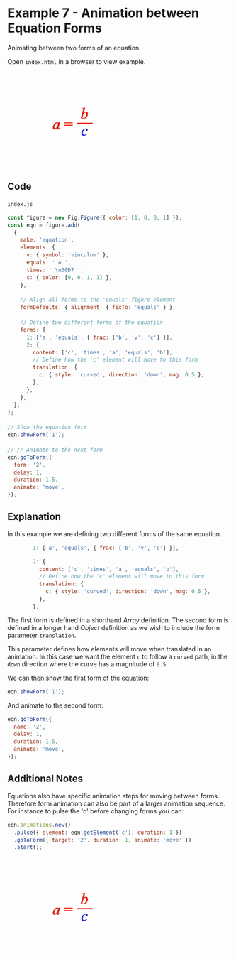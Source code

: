 # Example 7 - Animation between Equation Forms

Animating between two forms of an equation.

Open `index.html` in a browser to view example.

![](example.gif)

## Code
`index.js`
```js
const figure = new Fig.Figure({ color: [1, 0, 0, 1] });
const eqn = figure.add(
  {
    make: 'equation',
    elements: {
      v: { symbol: 'vinculum' },
      equals: ' = ',
      times: ' \u00D7 ',
      c: { color: [0, 0, 1, 1] },
    },

    // Align all forms to the 'equals' figure element
    formDefaults: { alignment: { fixTo: 'equals' } },

    // Define two different forms of the equation
    forms: {
      1: ['a', 'equals', { frac: ['b', 'v', 'c'] }],
      2: {
        content: ['c', 'times', 'a', 'equals', 'b'],
        // Define how the 'c' element will move to this form
        translation: {
          c: { style: 'curved', direction: 'down', mag: 0.5 },
        },
      },
    },
  },
);

// Show the equation form
eqn.showForm('1');

// // Animate to the next form
eqn.goToForm({
  form: '2',
  delay: 1,
  duration: 1.5,
  animate: 'move',
});
```

## Explanation

In this example we are defining two different forms of the same equation.
```js
        1: ['a', 'equals', { frac: ['b', 'v', 'c'] }],
```

```js
        2: {
          content: ['c', 'times', 'a', 'equals', 'b'],
          // Define how the 'c' element will move to this form
          translation: {
            c: { style: 'curved', direction: 'down', mag: 0.5 },
          },
        },
```

The first form is defined in a shorthand *Array* definition. The second form is defined in a longer hand *Object* definition as we wish to include the form parameter `translation`.

This parameter defines how elements will move when translated in an animation. In this case we want the element `c` to follow a `curved` path, in the `down` direction where the curve has a magnitude of `0.5`.

We can then show the first form of the equation:
```js
eqn.showForm('1');
```

And animate to the second form:
```js
eqn.goToForm({
  name: '2',
  delay: 1,
  duration: 1.5,
  animate: 'move',
});
```


## Additional Notes

Equations also have specific animation steps for moving between forms. Therefore form animation can also be part of a larger animation sequence. For instance to pulse the 'c' before changing forms you can:

```js
eqn.animations.new()
  .pulse({ element: eqn.getElement('c'), duration: 1 })
  .goToForm({ target: '2', duration: 1, animate: 'move' })
  .start();
```

![](example2.gif)